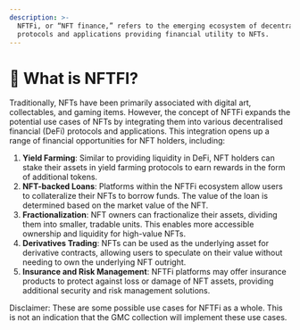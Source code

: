 ```yaml
---
description: >-
  NFTFi, or “NFT finance,” refers to the emerging ecosystem of decentralized
  protocols and applications providing financial utility to NFTs.
---
```


# 🏦 What is NFTFI?

Traditionally, NFTs have been primarily associated with digital art, collectables, and gaming items. However, the concept of NFTFi expands the potential use cases of NFTs by integrating them into various decentralised financial (DeFi) protocols and applications. This integration opens up a range of financial opportunities for NFT holders, including:

1. **Yield Farming**: Similar to providing liquidity in DeFi, NFT holders can stake their assets in yield farming protocols to earn rewards in the form of additional tokens.
2. **NFT-backed Loans**: Platforms within the NFTFi ecosystem allow users to collateralize their NFTs to borrow funds. The value of the loan is determined based on the market value of the NFT.
3. **Fractionalization**: NFT owners can fractionalize their assets, dividing them into smaller, tradable units. This enables more accessible ownership and liquidity for high-value NFTs.
4. **Derivatives Trading**: NFTs can be used as the underlying asset for derivative contracts, allowing users to speculate on their value without needing to own the underlying NFT outright.
5. **Insurance and Risk Management**: NFTFi platforms may offer insurance products to protect against loss or damage of NFT assets, providing additional security and risk management solutions.

Disclaimer: These are some possible use cases for NFTFi as a whole. This is not an indication that the GMC collection will implement these use cases.
